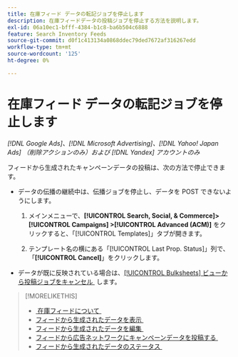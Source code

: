 ```yaml
---
title: 在庫フィード データの転記ジョブを停止します
description: 在庫フィードデータの投稿ジョブを停止する方法を説明します。
exl-id: 06a10ec1-bfff-4384-b1c8-ba6b504c6888
feature: Search Inventory Feeds
source-git-commit: d0f1c413134a0868ddec79ded7672af316267edd
workflow-type: tm+mt
source-wordcount: '125'
ht-degree: 0%

---
```


# 在庫フィード データの転記ジョブを停止します

*[!DNL Google Ads]、[!DNL Microsoft Advertising]、[!DNL Yahoo! Japan Ads] （削除アクションのみ）および [!DNL Yandex] アカウントのみ*

フィードから生成されたキャンペーンデータの投稿は、次の方法で停止できます。

* データの伝播の継続中は、伝播ジョブを停止し、データを POST できないようにします。

   1. メインメニューで、**[!UICONTROL Search, Social, & Commerce]> [!UICONTROL Campaigns] >[!UICONTROL Advanced (ACM)]** をクリックすると、「[!UICONTROL Templates]」タブが開きます。

   1. テンプレート名の横にある「[!UICONTROL Last Prop. Status]」列で、「**[!UICONTROL Cancel]**」をクリックします。

* データが既に反映されている場合は、[[!UICONTROL Bulksheets] ビューから投稿ジョブをキャンセル &#x200B;](/help/search-social-commerce/campaign-management/bulksheets/bulksheet-stop-job.md) します。

>[!MORELIKETHIS]
>
>* [&#x200B; 在庫フィードについて &#x200B;](inventory-feeds-about.md)
>* [&#x200B; フィードから生成されたデータを表示 &#x200B;](propagated-data-view.md)
>* [&#x200B; フィードから生成されたデータを編集 &#x200B;](propagated-data-edit.md)
>* [&#x200B; フィードから広告ネットワークにキャンペーンデータを投稿する &#x200B;](propagated-data-post.md)
>* [&#x200B; フィードから生成されたデータのステータス &#x200B;](propagated-data-status.md)

